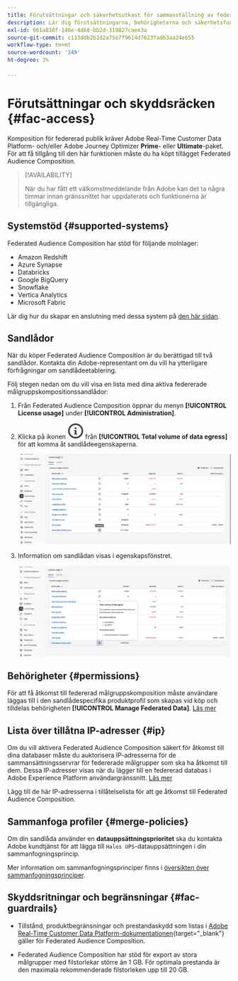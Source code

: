 ```yaml
---
title: Förutsättningar och säkerhetsutkast för sammanställning av federerad publik
description: Lär dig förutsättningarna, behörigheterna och säkerhetsfunktionerna för Federated Audience Composition
exl-id: 661a838f-146e-4d68-bb2d-319827caee3a
source-git-commit: c133ddb2b1d2a75e7f9614d7623fad63aa24eb55
workflow-type: tm+mt
source-wordcount: '349'
ht-degree: 3%

---
```


# Förutsättningar och skyddsräcken {#fac-access}

Komposition för federerad publik kräver Adobe Real-Time Customer Data Platform- och/eller Adobe Journey Optimizer **Prime**- eller **Ultimate**-paket. För att få tillgång till den här funktionen måste du ha köpt tillägget Federated Audience Composition.

>[!AVAILABILITY]
>
>När du har fått ett välkomstmeddelande från Adobe kan det ta några timmar innan gränssnittet har uppdaterats och funktionerna är tillgängliga.

## Systemstöd {#supported-systems}

Federated Audience Composition har stöd för följande molnlager:

* Amazon Redshift
* Azure Synapse
* Databricks
* Google BigQuery
* Snowflake
* Vertica Analytics
* Microsoft Fabric

Lär dig hur du skapar en anslutning med dessa system på [den här sidan](../connections/home.md).

## Sandlådor

När du köper Federated Audience Composition är du berättigad till två sandlådor. Kontakta din Adobe-representant om du vill ha ytterligare förfrågningar om sandlådeetablering.

Följ stegen nedan om du vill visa en lista med dina aktiva federerade målgruppskompositionssandlådor:

1. Från Federated Audience Composition öppnar du menyn **[!UICONTROL License usage]** under **[!UICONTROL Administration]**.

1. Klicka på ikonen ![](assets/do-not-localize/Smock_InfoOutline_18_N.svg) från **[!UICONTROL Total volume of data egress]** för att komma åt sandlådeegenskaperna.

   ![](assets/sandbox_1.png)

1. Information om sandlådan visas i egenskapsfönstret.

   ![](assets/sandbox_2.png)

## Behörigheter {#permissions}

För att få åtkomst till federerad målgruppskomposition måste användare läggas till i den sandlådespecifika produktprofil som skapas vid köp och tilldelas behörigheten **[!UICONTROL Manage Federated Data]**. [Läs mer](/help/governance-privacy-security/access-control.md)

## Lista över tillåtna IP-adresser {#ip}

Om du vill aktivera Federated Audience Composition säkert för åtkomst till dina databaser måste du auktorisera IP-adresserna för de sammansättningsservrar för federerade målgrupper som ska ha åtkomst till dem. Dessa IP-adresser visas när du lägger till en federerad databas i Adobe Experience Platform användargränssnitt. [Läs mer](../connections/home.md)

Lägg till de här IP-adresserna i tillåtelselista för att ge åtkomst till Federated Audience Composition.

## Sammanfoga profiler {#merge-policies}

Om din sandlåda använder en **datauppsättningsprioritet** ska du kontakta Adobe kundtjänst för att lägga till `Halos UPS`-datauppsättningen i din sammanfogningsprincip.

Mer information om sammanfogningsprinciper finns i [översikten över sammanfogningsprinciper](https://experienceleague.adobe.com/sv/docs/experience-platform/profile/merge-policies/overview).

## Skyddsritningar och begränsningar {#fac-guardrails}

* Tillstånd, produktbegränsningar och prestandaskydd som listas i [Adobe Real-Time Customer Data Platform-dokumentationen](https://experienceleague.adobe.com/sv/docs/experience-platform/profile/guardrails){target="_blank"} gäller för Federated Audience Composition.

* Federated Audience Composition har stöd för export av stora målgrupper med filstorlekar större än 1 GB. För optimala prestanda är den maximala rekommenderade filstorleken upp till 20 GB.
